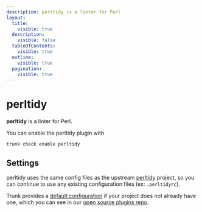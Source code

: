 ```yaml
---
description: perltidy is a linter for Perl
layout:
  title:
    visible: true
  description:
    visible: false
  tableOfContents:
    visible: true
  outline:
    visible: true
  pagination:
    visible: true
---
```


# perltidy

**perltidy** is a linter for Perl.

You can enable the perltidy plugin with

```shell
trunk check enable perltidy
```

## Settings


perltidy uses the same config files as the
upstream [perltidy](https://metacpan.org/dist/Perl-Tidy/view/bin/perltidy) project, so you can continue to use any
existing configuration files (ex: `.perltidyrc`).
    

Trunk provides a [default configuration](https://github.com/trunk-io/plugins/tree/main/linters/perltidy) if your project does not already have one,
which you can see in our [open source plugins repo](https://github.com/trunk-io/plugins/tree/main).
